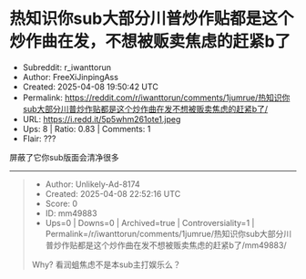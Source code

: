 # 热知识你sub大部分川普炒作贴都是这个炒作曲在发，不想被贩卖焦虑的赶紧b了

- Subreddit: r_iwanttorun
- Author: FreeXiJinpingAss
- Created: 2025-04-08 19:50:42 UTC
- Permalink: https://reddit.com/r/iwanttorun/comments/1jumrue/热知识你sub大部分川普炒作贴都是这个炒作曲在发不想被贩卖焦虑的赶紧b了/
- URL: https://i.redd.it/5p5whm261ote1.jpeg
- Ups: 8 | Ratio: 0.83 | Comments: 1
- Flair: ???


屏蔽了它你sub版面会清净很多


---

> - Author: Unlikely-Ad-8174
> - Created: 2025-04-08 22:52:16 UTC
> - Score: 0
> - ID: mm49883
> - Ups=0 | Downs=0 | Archived=true | Controversiality=1 | Permalink=/r/iwanttorun/comments/1jumrue/热知识你sub大部分川普炒作贴都是这个炒作曲在发不想被贩卖焦虑的赶紧b了/mm49883/
>
> Why? 看润蛆焦虑不是本sub主打娱乐么？
